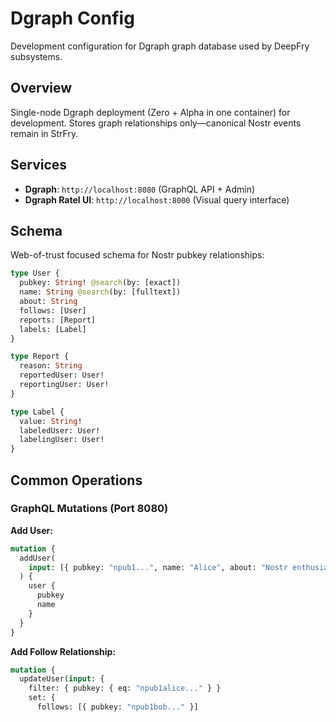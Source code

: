 # Dgraph Config

Development configuration for Dgraph graph database used by DeepFry subsystems.

## Overview

Single-node Dgraph deployment (Zero + Alpha in one container) for development. Stores graph relationships only—canonical Nostr events remain in StrFry.

## Services

- **Dgraph**: `http://localhost:8080` (GraphQL API + Admin)
- **Dgraph Ratel UI**: `http://localhost:8000` (Visual query interface)

## Schema

Web-of-trust focused schema for Nostr pubkey relationships:

```graphql
type User {
  pubkey: String! @search(by: [exact])
  name: String @search(by: [fulltext])
  about: String
  follows: [User]
  reports: [Report]
  labels: [Label]
}

type Report {
  reason: String
  reportedUser: User!
  reportingUser: User!
}

type Label {
  value: String!
  labeledUser: User!
  labelingUser: User!
}
```

## Common Operations

### GraphQL Mutations (Port 8080)

**Add User:**

```graphql
mutation {
  addUser(
    input: [{ pubkey: "npub1...", name: "Alice", about: "Nostr enthusiast" }]
  ) {
    user {
      pubkey
      name
    }
  }
}
```

**Add Follow Relationship:**

```graphql
mutation {
  updateUser(input: {
    filter: { pubkey: { eq: "npub1alice..." } }
    set: {
      follows: [{ pubkey: "npub1bob..." }]
```
